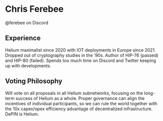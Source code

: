 # Chris Ferebee

@ferebee on Discord

## Experience

Helium maximalist since 2020 with IOT deployments in Europe since 2021. Dropped out of cryptography studies in the ’90s. Author of HIP-76 (passed) and HIP-80 (failed). Spends too much time on Discord and Twitter keeping up with developments.

## Voting Philosophy

Will vote on all proposals in all Helium subnetworks, focusing on the long-term success of Helium as a whole. Proper governance can align the incentives of individual participants, so we can rule the world together with the 10x capex/opex efficiency advantage of decentralized infrastructure. DePIN is Helium.
